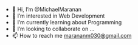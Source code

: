 - 👋 Hi, I’m @MichaelMaranan
- 👀 I’m interested in Web Development
- 🌱 I’m currently learning about Programming
- 💞️ I’m looking to collaborate on ...
- 📫 How to reach me marananm030@gmail.com

<!---
MichaelMaranan/MichaelMaranan is a ✨ special ✨ repository because its `README.md` (this file) appears on your GitHub profile.
You can click the Preview link to take a look at your changes.
--->
